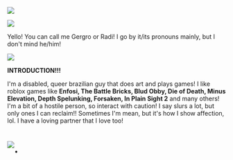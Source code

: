 ![](https://i.postimg.cc/d3C4tnyk/Gergro-Render.png)

![](https://i.postimg.cc/9MCWBNWV/b0f7aa34.gif)

Yello! You can call me Gergro or Radi! I go by it/its pronouns mainly, but I don't mind he/him!

![](https://i.postimg.cc/9MCWBNWV/b0f7aa34.gif)

**INTRODUCTION!!!**

I'm a disabled, queer brazilian guy that does art and plays games! I like roblox games like **Enfosi, The Battle Bricks, Blud Obby, Die of Death, Minus Elevation, Depth Spelunking, Forsaken, In Plain Sight 2** and many others! I'm a bit of a hostile person, so interact with caution! I say slurs a lot, but only ones I can reclaim!! Sometimes I'm mean, but it's how I show affection, lol. I have a loving partner that I love too!

# ![.](https://i.postimg.cc/XqD44j97/31198496.gif)
